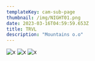 ```yaml
---
templateKey: cam-sub-page
thumbnail: /img/NIGHT01.png
date: 2023-03-16T04:59:59.653Z
title: TRVL 
description: "Mountains o.o"
---
```



![x](/img/NIGHT01.png)
![x](/img/NIGHT02.png)
![x](/img/NIGHT03.png)

